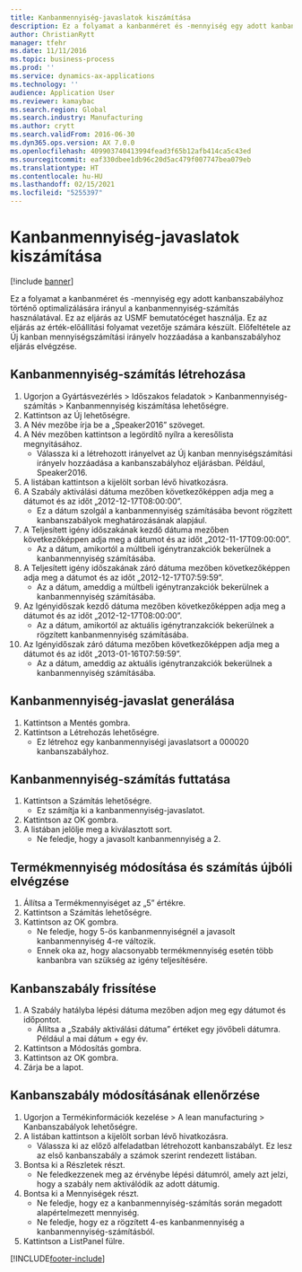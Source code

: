 ```yaml
---
title: Kanbanmennyiség-javaslatok kiszámítása
description: Ez a folyamat a kanbanméret és -mennyiség egy adott kanbanszabályhoz történő optimalizálására irányul a kanbanmennyiség-számítás használatával.
author: ChristianRytt
manager: tfehr
ms.date: 11/11/2016
ms.topic: business-process
ms.prod: ''
ms.service: dynamics-ax-applications
ms.technology: ''
audience: Application User
ms.reviewer: kamaybac
ms.search.region: Global
ms.search.industry: Manufacturing
ms.author: crytt
ms.search.validFrom: 2016-06-30
ms.dyn365.ops.version: AX 7.0.0
ms.openlocfilehash: 409903740413994fead3f65b12afb414ca5c43ed
ms.sourcegitcommit: eaf330dbee1db96c20d5ac479f007747bea079eb
ms.translationtype: HT
ms.contentlocale: hu-HU
ms.lasthandoff: 02/15/2021
ms.locfileid: "5255397"
---
```

# <a name="calculate-kanban-quantity-suggestions"></a>Kanbanmennyiség-javaslatok kiszámítása

[!include [banner](../../includes/banner.md)]

Ez a folyamat a kanbanméret és -mennyiség egy adott kanbanszabályhoz történő optimalizálására irányul a kanbanmennyiség-számítás használatával. Ez az eljárás az USMF bemutatócéget használja. Ez az eljárás az érték-előállítási folyamat vezetője számára készült. Előfeltétele az Új kanban mennyiségszámítási irányelv hozzáadása a kanbanszabályhoz eljárás elvégzése.


## <a name="create-a-kanban-quantity-calculation"></a>Kanbanmennyiség-számítás létrehozása
1. Ugorjon a Gyártásvezérlés > Időszakos feladatok > Kanbanmennyiség-számítás > Kanbanmennyiség kiszámítása lehetőségre.
2. Kattintson az Új lehetőségre.
3. A Név mezőbe írja be a „Speaker2016” szöveget.
4. A Név mezőben kattintson a legördítő nyílra a keresőlista megnyitásához.
    * Válassza ki a létrehozott irányelvet az Új kanban mennyiségszámítási irányelv hozzáadása a kanbanszabályhoz eljárásban. Például, Speaker2016.  
5. A listában kattintson a kijelölt sorban lévő hivatkozásra.
6. A Szabály aktiválási dátuma mezőben következőképpen adja meg a dátumot és az időt „2012-12-17T08:00:00”.
    * Ez a dátum szolgál a kanbanmennyiség számításába bevont rögzített kanbanszabályok meghatározásának alapjául.  
7. A Teljesített igény időszakának kezdő dátuma mezőben következőképpen adja meg a dátumot és az időt „2012-11-17T09:00:00”.
    * Az a dátum, amikortól a múltbeli igénytranzakciók bekerülnek a kanbanmennyiség számításába.  
8. A Teljesített igény időszakának záró dátuma mezőben következőképpen adja meg a dátumot és az időt „2012-12-17T07:59:59”.
    * Az a dátum, ameddig a múltbeli igénytranzakciók bekerülnek a kanbanmennyiség számításába.  
9. Az Igényidőszak kezdő dátuma mezőben következőképpen adja meg a dátumot és az időt „2012-12-17T08:00:00”.
    * Az a dátum, amikortól az aktuális igénytranzakciók bekerülnek a rögzített kanbanmennyiség számításába.  
10. Az Igényidőszak záró dátuma mezőben következőképpen adja meg a dátumot és az időt „2013-01-16T07:59:59”.
    * Az a dátum, ameddig az aktuális igénytranzakciók bekerülnek a kanbanmennyiség számításába.  

## <a name="generate-kanban-quantity-proposal"></a>Kanbanmennyiség-javaslat generálása
1. Kattintson a Mentés gombra.
2. Kattintson a Létrehozás lehetőségre.
    * Ez létrehoz egy kanbanmennyiségi javaslatsort a 000020 kanbanszabályhoz.  

## <a name="run-kanban-quantity-calculation"></a>Kanbanmennyiség-számítás futtatása
1. Kattintson a Számítás lehetőségre.
    * Ez számítja ki a kanbanmennyiség-javaslatot.  
2. Kattintson az OK gombra.
3. A listában jelölje meg a kiválasztott sort.
    * Ne feledje, hogy a javasolt kanbanmennyiség a 2.  

## <a name="change-product-quantity-and-calculate-again"></a>Termékmennyiség módosítása és számítás újbóli elvégzése
1. Állítsa a Termékmennyiséget az „5” értékre.
2. Kattintson a Számítás lehetőségre.
3. Kattintson az OK gombra.
    * Ne feledje, hogy 5-ös kanbanmennyiségnél a javasolt kanbanmennyiség 4-re változik.  
    * Ennek oka az, hogy alacsonyabb termékmennyiség esetén több kanbanbra van szükség az igény teljesítésére.  

## <a name="update-kanban-rule"></a>Kanbanszabály frissítése
1. A Szabály hatályba lépési dátuma mezőben adjon meg egy dátumot és időpontot.
    * Állítsa a „Szabály aktiválási dátuma” értéket egy jövőbeli dátumra. Például a mai dátum + egy év.  
2. Kattintson a Módosítás gombra.
3. Kattintson az OK gombra.
4. Zárja be a lapot.

## <a name="validate-change-on-kanban-rule"></a>Kanbanszabály módosításának ellenőrzése
1. Ugorjon a Termékinformációk kezelése > A lean manufacturing > Kanbanszabályok lehetőségre.
2. A listában kattintson a kijelölt sorban lévő hivatkozásra.
    * Válassza ki az előző alfeladatban létrehozott kanbanszabályt. Ez lesz az első kanbanszabály a számok szerint rendezett listában.  
3. Bontsa ki a Részletek részt.
    * Ne feledkezzenek meg az érvénybe lépési dátumról, amely azt jelzi, hogy a szabály nem aktiválódik az adott dátumig.  
4. Bontsa ki a Mennyiségek részt.
    * Ne feledje, hogy ez a kanbanmennyiség-számítás során megadott alapértelmezett mennyiség.  
    * Ne feledje, hogy ez a rögzített 4-es kanbanmennyiség a kanbanmennyiség-számításból.  
5. Kattintson a ListPanel fülre.



[!INCLUDE[footer-include](../../../includes/footer-banner.md)]